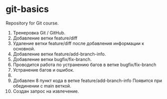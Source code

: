 # git-basics
Repository for Git course.

1. Тренеровка Git / GitHub.
2. Добавление ветки feature/diff
3. Удаление ветки feature/diff после добавления информации к основной.
4. Добавление ветки feature/add-branch-info.
5. Добавление ветки bugfix/fix-branch.
6. Проводится работа по устранению багов в ветке bugfix/fix-branch
7. Устранение багов и ошибок.
8.   
9. Добавлен 8 пункт кода в ветке feature/add-branch-info
   Появится при обединении с main веткой. 
10.   Создан запрос на извлечение.


